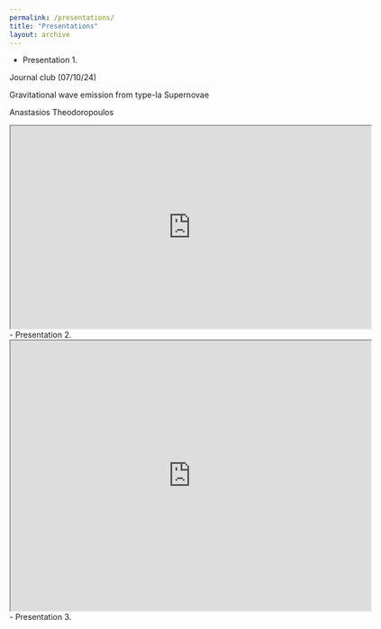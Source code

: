 ```yaml
---
permalink: /presentations/
title: "Presentations"
layout: archive
---
```



- Presentation 1.

Journal club (07/10/24)

Gravitational wave emission from type-Ia Supernovae

Anastasios Theodoropoulos
  <iframe src="https://drive.google.com/file/d/1laeS0cWo7iFSiSTQ17JM39MSc3TPOLlW/preview" width="640" height="360" allow="autoplay"></iframe>
- Presentation 2.
  <iframe src="https://drive.google.com/file/d/1ko9n2oONap-r-9cY2bvBVt7EoclpKAha/preview" width="640" height="480" allow="autoplay"></iframe>
- Presentation 3.
